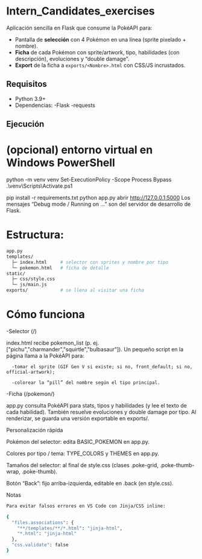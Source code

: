# Intern_Candidates_exercises
Aplicación sencilla en Flask que consume la PokéAPI para:
- Pantalla de **selección** con 4 Pokémon en una línea (sprite pixelado + nombre).
- **Ficha** de cada Pokémon con sprite/artwork, tipo, habilidades (con descripción), evoluciones y “double damage”.
- **Export** de la ficha a `exports/<Nombre>.html` con CSS/JS incrustados.

## Requisitos

- Python 3.9+
- Dependencias:
   -Flask
   -requests
## Ejecución

# (opcional) entorno virtual en Windows PowerShell
python -m venv venv
Set-ExecutionPolicy -Scope Process Bypass
.\venv\Scripts\Activate.ps1

pip install -r requirements.txt
python app.py
abrir http://127.0.0.1:5000
Los mensajes “Debug mode / Running on …” son del servidor de desarrollo de Flask.

# Estructura:
```bash
app.py
templates/
  ├─ index.html     # selector con sprites y nombre por tipo
  └─ pokemon.html   # ficha de detalle
static/
  ├─ css/style.css
  └─ js/main.js
exports/            # se llena al visitar una ficha
```
# Cómo funciona

-Selector (/)

   index.html recibe pokemon_list (p. ej. ["pichu","charmander","squirtle","bulbasaur"]).
   Un pequeño script en la página llama a la PokéAPI para:

      -tomar el sprite (GIF Gen V si existe; si no, front_default; si no, official-artwork);
      
      -colorear la “pill” del nombre según el tipo principal.

-Ficha (/pokemon/<name>)

   app.py consulta PokéAPI para stats, tipos y habilidades (y lee el texto de cada habilidad).
   También resuelve evoluciones y double damage por tipo.
   Al renderizar, se guarda una versión exportable en exports/.

Personalización rápida

Pokémon del selector: edita BASIC_POKEMON en app.py.

Colores por tipo / tema: TYPE_COLORS y THEMES en app.py.

Tamaños del selector: al final de style.css (clases .poke-grid, .poke-thumb-wrap, .poke-thumb).

Botón “Back”: fijo arriba-izquierda, editable en .back (en style.css).

Notas
```bash
Para evitar falsos errores en VS Code con Jinja/CSS inline:

{
  "files.associations": {
    "**/templates/**/*.html": "jinja-html",
    "*.html": "jinja-html"
  },
  "css.validate": false
}
```
